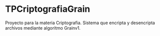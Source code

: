# TPCriptografiaGrain

Proyecto para la materia Criptografia. 
Sistema que encripta y desencripta archivos mediante algoritmo Grainv1.
